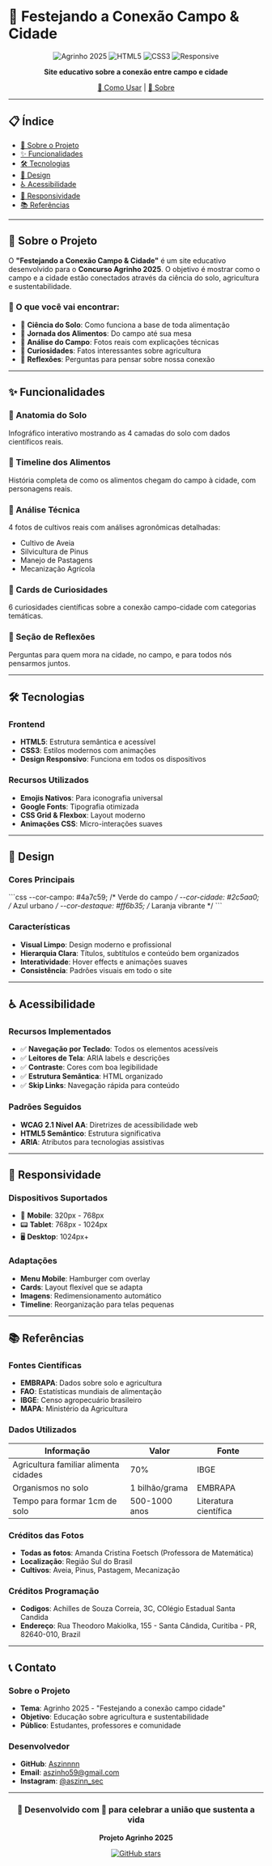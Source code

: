 # 🌱 Festejando a Conexão Campo & Cidade

<div align="center">

![Agrinho 2025](https://img.shields.io/badge/Agrinho-2025-green?style=for-the-badge)
![HTML5](https://img.shields.io/badge/HTML5-E34F26?style=for-the-badge&logo=html5&logoColor=white)
![CSS3](https://img.shields.io/badge/CSS3-1572B6?style=for-the-badge&logo=css3&logoColor=white)
![Responsive](https://img.shields.io/badge/Responsive-Design-blue?style=for-the-badge)

**Site educativo sobre a conexão entre campo e cidade**

[🚀 Como Usar](#como-executar) | [📖 Sobre](#sobre-o-projeto)

</div>

---

## 📋 Índice

- [🎯 Sobre o Projeto](#-sobre-o-projeto)
- [✨ Funcionalidades](#-funcionalidades)
- [🛠️ Tecnologias](#️-tecnologias)
- [🎨 Design](#-design)
- [♿ Acessibilidade](#-acessibilidade)
- [📱 Responsividade](#-responsividade)
- [📚 Referências](#-referências)

---

## 🎯 Sobre o Projeto

O **"Festejando a Conexão Campo & Cidade"** é um site educativo desenvolvido para o **Concurso Agrinho 2025**. O objetivo é mostrar como o campo e a cidade estão conectados através da ciência do solo, agricultura e sustentabilidade.

### 🌟 O que você vai encontrar:
- 🔬 **Ciência do Solo**: Como funciona a base de toda alimentação
- 🚚 **Jornada dos Alimentos**: Do campo até sua mesa
- 🔎 **Análise do Campo**: Fotos reais com explicações técnicas
- 🍅 **Curiosidades**: Fatos interessantes sobre agricultura
- 🤝 **Reflexões**: Perguntas para pensar sobre nossa conexão

---

## ✨ Funcionalidades

### 🧬 Anatomia do Solo
Infográfico interativo mostrando as 4 camadas do solo com dados científicos reais.

### 🚚 Timeline dos Alimentos
História completa de como os alimentos chegam do campo à cidade, com personagens reais.

### 🔎 Análise Técnica
4 fotos de cultivos reais com análises agronômicas detalhadas:
- Cultivo de Aveia
- Silvicultura de Pinus  
- Manejo de Pastagens
- Mecanização Agrícola

### 🍅 Cards de Curiosidades
6 curiosidades científicas sobre a conexão campo-cidade com categorias temáticas.

### 🤝 Seção de Reflexões
Perguntas para quem mora na cidade, no campo, e para todos nós pensarmos juntos.

---

## 🛠️ Tecnologias

### Frontend
- **HTML5**: Estrutura semântica e acessível
- **CSS3**: Estilos modernos com animações
- **Design Responsivo**: Funciona em todos os dispositivos

### Recursos Utilizados
- **Emojis Nativos**: Para iconografia universal
- **Google Fonts**: Tipografia otimizada
- **CSS Grid & Flexbox**: Layout moderno
- **Animações CSS**: Micro-interações suaves

---

## 🎨 Design

### Cores Principais
\`\`\`css
--cor-campo: #4a7c59;      /* Verde do campo */
--cor-cidade: #2c5aa0;     /* Azul urbano */
--cor-destaque: #ff6b35;   /* Laranja vibrante */
\`\`\`

### Características
- **Visual Limpo**: Design moderno e profissional
- **Hierarquia Clara**: Títulos, subtítulos e conteúdo bem organizados
- **Interatividade**: Hover effects e animações suaves
- **Consistência**: Padrões visuais em todo o site

---

## ♿ Acessibilidade

### Recursos Implementados
- ✅ **Navegação por Teclado**: Todos os elementos acessíveis
- ✅ **Leitores de Tela**: ARIA labels e descrições
- ✅ **Contraste**: Cores com boa legibilidade
- ✅ **Estrutura Semântica**: HTML organizado
- ✅ **Skip Links**: Navegação rápida para conteúdo

### Padrões Seguidos
- **WCAG 2.1 Nível AA**: Diretrizes de acessibilidade web
- **HTML5 Semântico**: Estrutura significativa
- **ARIA**: Atributos para tecnologias assistivas

---

## 📱 Responsividade

### Dispositivos Suportados
- 📱 **Mobile**: 320px - 768px
- 📟 **Tablet**: 768px - 1024px  
- 🖥️ **Desktop**: 1024px+

### Adaptações
- **Menu Mobile**: Hamburger com overlay
- **Cards**: Layout flexível que se adapta
- **Imagens**: Redimensionamento automático
- **Timeline**: Reorganização para telas pequenas

---

## 📚 Referências

### Fontes Científicas
- **EMBRAPA**: Dados sobre solo e agricultura
- **FAO**: Estatísticas mundiais de alimentação
- **IBGE**: Censo agropecuário brasileiro
- **MAPA**: Ministério da Agricultura

### Dados Utilizados
| Informação | Valor | Fonte |
|------------|-------|-------|
| Agricultura familiar alimenta cidades | 70% | IBGE |
| Organismos no solo | 1 bilhão/grama | EMBRAPA |
| Tempo para formar 1cm de solo | 500-1000 anos | Literatura científica |

### Créditos das Fotos
- **Todas as fotos**: Amanda Cristina Foetsch (Professora de Matemática)
- **Localização**: Região Sul do Brasil
- **Cultivos**: Aveia, Pinus, Pastagem, Mecanização
### Créditos Programação
- **Codigos**: Achilles de Souza Correia, 3C, COlégio Estadual Santa Candida
- **Endereço**: Rua Theodoro Makiolka, 155 - Santa Cândida, Curitiba - PR, 82640-010, Brazil
---

## 📞 Contato

### Sobre o Projeto
- **Tema**: Agrinho 2025 - "Festejando a conexão campo cidade"
- **Objetivo**: Educação sobre agricultura e sustentabilidade
- **Público**: Estudantes, professores e comunidade

### Desenvolvedor
- **GitHub**: [Aszinnnn](https://github.com/Aszinnnn)
- **Email**: aszinho59@gmail.com
- **Instagram**: [@aszinn_sec](https://instagram.com/aszinn_sec)

---

<div align="center">

### 🌱 Desenvolvido com 💚 para celebrar a união que sustenta a vida

**Projeto Agrinho 2025**

[![GitHub stars](https://img.shields.io/github/stars/seu-usuario/agrinho-campo-cidade?style=social)](https://github.com/seu-usuario/agrinho-campo-cidade/stargazers)

</div>
